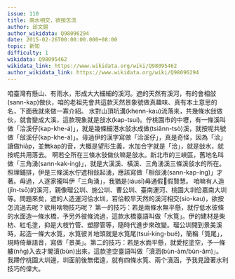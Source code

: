 ```yaml
---
issue: 110
title: 兩水相交，欲按怎流
author: 邱文錫
author_wikidata: Q98096294
date: 2015-02-26T00:00:00.000+08:00
topic: 新知
difficulty: 1
wikidata: Q98095462
wikidata_link: https://www.wikidata.org/wiki/Q98095462
author_wikidata_link: https://www.wikidata.org/wiki/Q98096294
---
```

咱臺灣有懸山、有雨水，形成大大細細的溪河。遮的天然有溪河，有的會相敆(sann-kap)做伙，咱的老祖先會共這款天然景象號做真趣味、真有本土意思的名，下面我就來做一寡介紹。
水對山頂坑溝(khenn-kau)流落來，共幾條水敆做伙，就會變成大溪，這款現象就是敆水(kap-tsuí)。佇桃園市的中壢，有一條溪叫做「洽溪仔(kap-khe-á)」，就是幾條細港水敆水成做(tsiânn-tsò)溪，就按呢共號做「敆溪仔(kap-khe-á)」。毋過伊的漢字寫做「洽溪仔」，真是奇怪，因為「洽」讀做hia̍p，並無kap的音，大概是望形生義，水加合字就是「洽」，就是敆水，就按呢共用落去。
啊若仝所在三條水敆做伙嘛是敆水。新北市的三峽區，舊地名叫做「三角湧(sann-kak-íng)」，就是大漢溪、橫溪、三角湧溪三條溪敆水的所在。照理鋪排，伊是三條溪水佇遮相敆起湧，應該寫做「相敆湧(sann-kap-íng)」才著。毋過，人逐家攏叫伊「三角湧」，我猶是(iáusī)毋通假𠢕假賢慧。
咱嘛有人造(jîn-tsō)的溪河，親像瑠公圳、施公圳、曹公圳、臺南運河、桃園大圳佮嘉南大圳等。問題來矣，遮的人造運河佮水圳，若佮較早天然的溪河相交(sio-kau)，欲按怎流過去呢？欲用啥物技巧呢？
第一的技巧：若是兩條水無平懸，就佇低水彼條的水面造一條水橋，予另外彼條流過，這款水橋臺語叫做「水筧」。伊的建材是柴枋、紅毛塗，抑是大枝竹管、塑膠管等，隨時代進步來改變。瑠公圳開到景美溪時，起造一條大水筧，水筧彼爿地頭就是水筧尾(tsuí-kíng-bué)，簡稱「筧尾」，現時倚華語音，寫做「景美」。第二的技巧：若是水面平懸，就愛挖塗空，予一條軁(nǹg)入去才閣濆(bùn)出來，這款塗空臺語叫做「濆涵(bùn-àm/bùn-âm)」。我蹛佇桃園大圳邊，圳面前後無偌遠，就有四條水筧、兩个濆涵，予我見證著水利技巧的偉大。